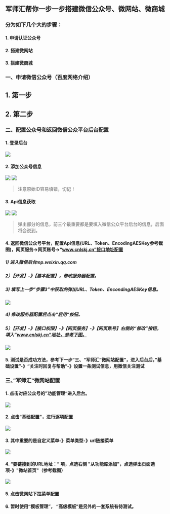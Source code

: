 ## 军师汇帮你一步一步搭建微信公众号、微网站、微商城
### 分为如下几个大的步骤：
#### 1. 申请认证公众号
#### 2. 搭建微网站
#### 3. 搭建微商城

### 一、申请微信公众号（百度网络介绍）
## 1. 第一步
## 2. 第二步

### 二、配置公众号和返回微信公众平台后台配置
#### 1. 登录后台
![](./01.jpg)
#### 2. 添加公众号信息
![](./02.jpg)
![](./03.jpg)
> 注意原始ID容易填错，切记！

#### 3. Api信息获取
![](./04.jpg)
![](./05.jpg)
> 弹出部分的信息，前三个最重要都是要填入微信公众平台后台的信息，后面将会说到。

#### 4. 返回微信公众号平台，配置Api信息(URL、Token、EncodingAESKey参考截图)，网页服务->网页账号->“www.cnlskj.cn”接口地址配置
##### 1) 进入微信后台mp.weixin.qq.com
##### 2）【开发】-》【基本配置】，修改服务器配置。
##### 3) 填写上一步”步骤3”中获取的弹出URL、Token、EncondingAESKey信息。
![](./06.jpg)
##### 4) 修改服务器配置后点击“启用”按钮。
##### 5）【开发】-》【接口权限】-》【网页服务】-》【网页账号】右侧的“修改”按钮，填入”www.cnlskj.cn"地址，参考下图。
![](./07.jpg)
#### 5. 测试是否成功方法，参考下一步”三、“军师汇”微网站配置”，进入后台后，”基础设置”-》“关注时回复与帮助”-》设置一条测试信息，用微信关注测试

### 三、”军师汇“微网站配置
#### 1. 点击对应公众号的”功能管理“进入后台。
![](./08.jpg)
#### 2. 点击"基础配置"，进行逐项配置
![](./09.jpg)
#### 3. 其中重要的是自定义菜单-》菜单类型-》url链接菜单
![](./10.jpg)
#### 4. “要链接到的URL地址：” 项，点选右侧 "从功能库添加"，点选弹出页面选项-》"微站首页"（参考截图）
![](./11.jpg)
#### 5. 点击微网站下拉菜单配置

#### 6. 暂时使用“模板管理”， “高级模板”是另外的一套系统有待测试。
